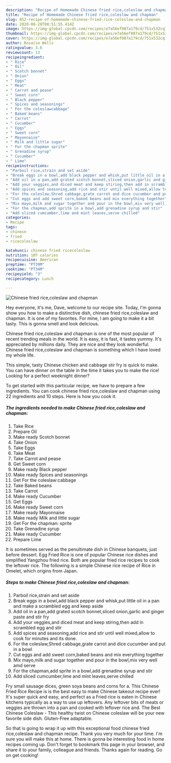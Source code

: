 ```yaml
---
description: "Recipe of Homemade Chinese fried rice,coleslaw and chapman"
title: "Recipe of Homemade Chinese fried rice,coleslaw and chapman"
slug: 852-recipe-of-homemade-chinese-fried-rice-coleslaw-and-chapman
date: 2020-08-28T08:51:55.414Z
image: https://img-global.cpcdn.com/recipes/e7a56ef087a179cd/751x532cq70/chinese-fried-ricecoleslaw-and-chapman-recipe-main-photo.jpg
thumbnail: https://img-global.cpcdn.com/recipes/e7a56ef087a179cd/751x532cq70/chinese-fried-ricecoleslaw-and-chapman-recipe-main-photo.jpg
cover: https://img-global.cpcdn.com/recipes/e7a56ef087a179cd/751x532cq70/chinese-fried-ricecoleslaw-and-chapman-recipe-main-photo.jpg
author: Rosalie Wells
ratingvalue: 3.6
reviewcount: 13
recipeingredient:
- " Rice"
- " Oil"
- " Scotch bonnet"
- " Onion"
- " Eggs"
- " Meat"
- " Carrot and pease"
- " Sweet corn"
- " Black pepper"
- " Spices and seasonings"
- " For the coleslawcabbage"
- " Baked beans"
- " Carrot"
- " Cucumber"
- " Eggs"
- " Sweet corn"
- " Mayonnaise"
- " Milk and little sugar"
- " For the chapman sprite"
- " Grenadine syrup"
- " Cucumber"
- " Lime"
recipeinstructions:
- "Parboil rice,strain and set aside"
- "Break eggs in a bowl,add black pepper and whisk,put little oil in a pan and make a scrambled egg and keep aside"
- "Add oil in a pan,add grated scotch bonnet,sliced onion,garlic and ginger paste and stir fry"
- "Add your veggies,and diced meat and keep stiring,then add in scrambled egg and stir"
- "Add spices and seasoning,add rice and stir until well mixed,allow to cook for minutes and its done."
- "For the coleslaw,Shred cabbage,grate carrot and dice cucumber and put in a bowl"
- "Cut eggs and add sweet corn,baked beans and mix everything together"
- "Mix mayo,milk and sugar together and pour in the bowl,mix very well amd serve"
- "For the chapman,add sprite in a bowl,add grenadine syrup and stir"
- "Add sliced cumcumber,lime and mint leaves,serve chilled"
categories:
- Recipe
tags:
- chinese
- fried
- ricecoleslaw

katakunci: chinese fried ricecoleslaw 
nutrition: 107 calories
recipecuisine: American
preptime: "PT39M"
cooktime: "PT34M"
recipeyield: "3"
recipecategory: Lunch

---
```



![Chinese fried rice,coleslaw and chapman](https://img-global.cpcdn.com/recipes/e7a56ef087a179cd/751x532cq70/chinese-fried-ricecoleslaw-and-chapman-recipe-main-photo.jpg)

Hey everyone, it's me, Dave, welcome to our recipe site. Today, I'm gonna show you how to make a distinctive dish, chinese fried rice,coleslaw and chapman. It is one of my favorites. For mine, I am going to make it a bit tasty. This is gonna smell and look delicious.

Chinese fried rice,coleslaw and chapman is one of the most popular of recent trending meals in the world. It is easy, it is fast, it tastes yummy. It's appreciated by millions daily. They are nice and they look wonderful. Chinese fried rice,coleslaw and chapman is something which I have loved my whole life.

This simple, tasty Chinese chicken and cabbage stir fry is quick to make. You can have dinner on the table in the time it takes you to make the rice! Looking for a perfect weeknight dinner?


To get started with this particular recipe, we have to prepare a few ingredients. You can cook chinese fried rice,coleslaw and chapman using 22 ingredients and 10 steps. Here is how you cook it.

<!--inarticleads1-->

##### The ingredients needed to make Chinese fried rice,coleslaw and chapman:

1. Take  Rice
1. Prepare  Oil
1. Make ready  Scotch bonnet
1. Take  Onion
1. Take  Eggs
1. Take  Meat
1. Take  Carrot and pease
1. Get  Sweet corn
1. Make ready  Black pepper
1. Make ready  Spices and seasonings
1. Get  For the coleslaw:cabbage
1. Take  Baked beans
1. Take  Carrot
1. Make ready  Cucumber
1. Get  Eggs
1. Make ready  Sweet corn
1. Make ready  Mayonnaise
1. Make ready  Milk and little sugar
1. Get  For the chapman: sprite
1. Take  Grenadine syrup
1. Make ready  Cucumber
1. Prepare  Lime


It is sometimes served as the penultimate dish in Chinese banquets, just before dessert. Egg Fried Rice is one of popular Chinese rice dishes and simplified Yangzhou fried rice. Both are popular fried rice recipes to cook the leftover rice. The following is a simple Chinese rice recipe of Rice in Omelet, which origins from Japan. 

<!--inarticleads2-->

##### Steps to make Chinese fried rice,coleslaw and chapman:

1. Parboil rice,strain and set aside
1. Break eggs in a bowl,add black pepper and whisk,put little oil in a pan and make a scrambled egg and keep aside
1. Add oil in a pan,add grated scotch bonnet,sliced onion,garlic and ginger paste and stir fry
1. Add your veggies,and diced meat and keep stiring,then add in scrambled egg and stir
1. Add spices and seasoning,add rice and stir until well mixed,allow to cook for minutes and its done.
1. For the coleslaw,Shred cabbage,grate carrot and dice cucumber and put in a bowl
1. Cut eggs and add sweet corn,baked beans and mix everything together
1. Mix mayo,milk and sugar together and pour in the bowl,mix very well amd serve
1. For the chapman,add sprite in a bowl,add grenadine syrup and stir
1. Add sliced cumcumber,lime and mint leaves,serve chilled


Fry small sausage dices, green soya beans and corns for a. This Chinese Fried Rice Recipe is is the best easy to make Chinese takeout recipe ever! It&#39;s super quick and easy, and perfect as a Fried rice is eaten in Chinese kitchens typically as a way to use up leftovers. Any leftover bits of meats or veggies are thrown into a pan and cooked with leftover rice and. The Best Chinese Coleslaw - This healthy twist on Chinese coleslaw will be your new favorite side dish. Gluten-Free adaptable. 

So that is going to wrap it up with this exceptional food chinese fried rice,coleslaw and chapman recipe. Thank you very much for your time. I'm sure you will make this at home. There is gonna be interesting food in home recipes coming up. Don't forget to bookmark this page in your browser, and share it to your family, colleague and friends. Thanks again for reading. Go on get cooking!
